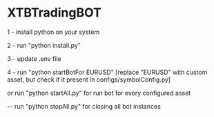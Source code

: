 # XTBTradingBOT

1 - install python on your system

2 - run "python install.py"

3 - update .env file

4 - run "python startBotFor EURUSD"  [replace "EURUSD" with custom asset, but check if it present in configs/symbolConfig.py]

or run "python startAll.py" for run bot for every configured asset


-- run "python stopAll.py" for closing all bot instances